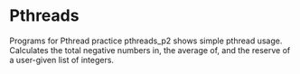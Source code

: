 # Pthreads
Programs for Pthread practice
pthreads_p2 shows simple pthread usage. Calculates the total negative numbers in, the average of, and the reserve of a user-given list of integers.
